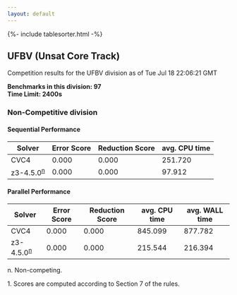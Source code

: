 ```yaml
---
layout: default
---
```

{%- include tablesorter.html -%}

##  UFBV (Unsat Core Track)

Competition results for the UFBV division as of Tue Jul 18 22:06:21 GMT

**Benchmarks in this division: 97**
<br/>
**Time Limit: 2400s**


###  Non-Competitive division

#### Sequential Performance
<table id="sequential" class="result sorted">
<thead>
<tr>
<th class="center">Solver</th>
<th class="center">Error Score</th>
<th class="center">Reduction Score</th>
<th class="center">avg. CPU time </th>
</tr>
</thead>
<tr>
<td>CVC4</td>
<td class="right">0.000</td>
<td class="right">0.000</td>
<td class="right">251.720</td>
</tr>
<tr>
<td>z3-4.5.0<SUP><a href="#fn">n</a></SUP>
</td>
<td class="right">0.000</td>
<td class="right">0.000</td>
<td class="right">97.912</td>
</tr>

</table>

#### Parallel Performance
<table id="parallel" class="result sorted">
<thead>
<tr>
<th class="center">Solver</th>
<th class="center">Error Score</th>
<th class="center">Reduction Score</th>
<th class="center">avg. CPU time </th>
<th class="center">avg. WALL time </th>
</tr>
</thead>
<tr>
<td>CVC4</td>
<td class="right">0.000</td>
<td class="right">0.000</td>
<td class="right">845.099</td>
<td class="right">877.782</td>
</tr>
<tr>
<td>z3-4.5.0<SUP><a href="#fn">n</a></SUP>
</td>
<td class="right">0.000</td>
<td class="right">0.000</td>
<td class="right">215.544</td>
<td class="right">216.394</td>
</tr>
</table>
<span id="fn"> n. Non-competing.</span>

<span id="fn1"> 1. Scores are computed according to Section 7 of the rules.</span>


